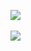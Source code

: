 <img src="https://github-readme-stats.vercel.app/api/top-langs/?username=chamjin&layout=compact"><br><br>
<img src="https://github-readme-stats.vercel.app/api?username=chamjin&show_icons=true">
